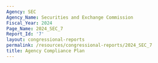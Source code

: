 ```yaml
---
Agency: SEC
Agency_Name: Securities and Exchange Commission
Fiscal_Year: 2024
Page_Name: 2024_SEC_7
Report_Id: '7'
layout: congressional-reports
permalink: /resources/congressional-reports/2024_SEC_7
title: Agency Compliance Plan
---
```

